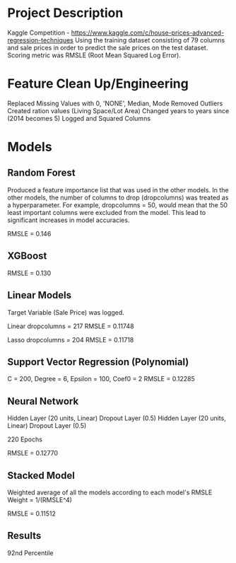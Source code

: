 # Project Description
Kaggle Competition - https://www.kaggle.com/c/house-prices-advanced-regression-techniques
Using the training dataset consisting of 79 columns and sale prices in order to predict the sale prices on the test dataset.
Scoring metric was RMSLE (Root Mean Squared Log Error).

# Feature Clean Up/Engineering
Replaced Missing Values with 0, 'NONE', Median, Mode
Removed Outliers
Created ration values (Living Space/Lot Area)
Changed years to years since (2014 becomes 5)
Logged and Squared Columns

# Models
## Random Forest
Produced a feature importance list that was used in the other models. In the other models, the number of columns to drop (dropcolumns) was treated as a hyperparameter. For example, dropcolumns = 50, would mean that the 50 least important columns were excluded from the model. This lead to significant increases in model accuracies.

RMSLE = 0.146

## XGBoost
RMSLE = 0.130

## Linear Models
Target Variable (Sale Price) was logged.

Linear 
dropcolumns = 217
RMSLE = 0.11748

Lasso 
dropcolumns = 204
RMSLE = 0.11718

## Support Vector Regression (Polynomial)
C = 200, Degree = 6, Epsilon = 100, Coef0 = 2
RMSLE = 0.12285

## Neural Network
Hidden Layer (20 units, Linear)
Dropout Layer (0.5)
Hidden Layer (20 units, Linear)
Dropout Layer (0.5)

220 Epochs

RMSLE = 0.12770

## Stacked Model
Weighted average of all the models according to each model's RMSLE
Weight = 1/(RMSLE^4)

RMSLE = 0.11512

## Results
92nd Percentile

